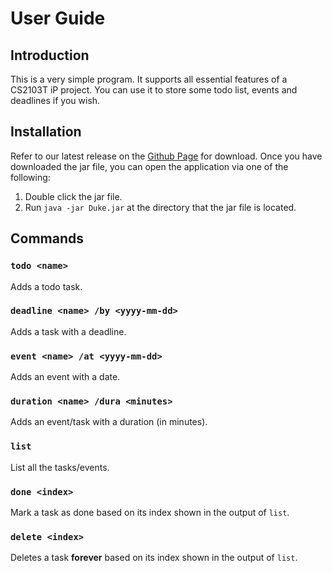 # User Guide

## Introduction

This is a very simple program. It supports all essential features of a CS2103T iP project. You can use it to store some todo list, events and deadlines if you wish.

## Installation

Refer to our latest release on the [Github Page](https://github.com/zhenghanlee/ip) for download. Once you have downloaded the jar file, you can open the application via one of the following:

1. Double click the jar file.
2. Run `java -jar Duke.jar` at the directory that the jar file is located.

## Commands

### `todo <name>`

Adds a todo task.

### `deadline <name> /by <yyyy-mm-dd>`

Adds a task with a deadline.

### `event <name> /at <yyyy-mm-dd>`

Adds an event with a date.

### `duration <name> /dura <minutes>`

Adds an event/task with a duration (in minutes).

### `list`

List all the tasks/events.

### `done <index>`

Mark a task as done based on its index shown in the output of `list`.

### `delete <index>`

Deletes a task **forever** based on its index shown in the output of `list`.
